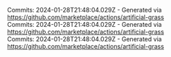 Commits: 2024-01-28T21:48:04.029Z - Generated via https://github.com/marketplace/actions/artificial-grass
<br>
Commits: 2024-01-28T21:48:04.029Z - Generated via https://github.com/marketplace/actions/artificial-grass
<br>
Commits: 2024-01-28T21:48:04.029Z - Generated via https://github.com/marketplace/actions/artificial-grass
<br>
